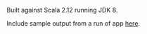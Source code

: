 Built against Scala 2.12 running JDK 8.

Include sample output from a run of app [here](./twits-2019-07-12T17:14:51.296+01:00.json).
